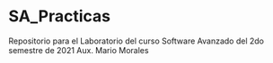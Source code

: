 # SA_Practicas
Repositorio para el Laboratorio del curso Software Avanzado del 2do semestre de 2021
Aux. Mario Morales
